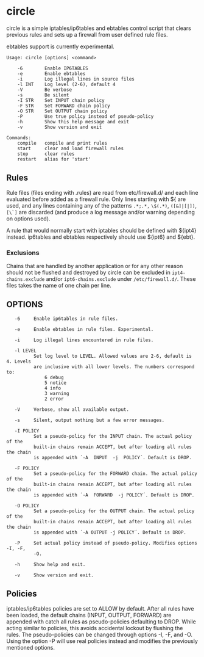 circle
============

circle is a simple iptables/ip6tables and ebtables control script that
clears previous rules and sets up a firewall from user defined rule files.

ebtables support is currently experimental.

```
Usage: circle [options] <command>

    -6        Enable IP6TABLES
    -e        Enable ebtables
    -i        Log illegal lines in source files
    -l INT    Log level (2-6), default 4
    -V        Be verbose
    -s        Be silent
    -I STR    Set INPUT chain policy
    -F STR    Set FORWARD chain policy
    -O STR    Set OUTPUT chain policy
    -P        Use true policy instead of pseudo-policy
    -h        Show this help message and exit
    -v        Show version and exit

Commands:
    compile   compile and print rules
    start     clear and load firewall rules
    stop      clear rules
    restart   alias for 'start'
```


Rules
-----

Rule files (files ending with .rules) are read from etc/firewall.d/ and each
line evaluated before added as a firewall rule. Only lines starting with ${ are
used, and any lines containing any of the patterns ```.*;.*,``` ```\$(.*)```,
```([&]|[|])```, ```[\`]``` are discarded (and produce a log message and/or
warning depending on options used).

A rule that would normally start with iptables should be defined with ${ipt4}
instead. ip6tables and ebtables respectively should use ${ipt6} and ${ebt}.


### Exclusions

Chains that are handled by another application or for any other reason should
not be flushed and destroyed by circle can be excluded in
```ipt4-chains.exclude``` and/or ```ipt6-chains.exclude``` under
```/etc/firewall.d/```. These files takes the name of one chain per line.


OPTIONS
-------

```
   -6     Enable ip6tables in rule files.

   -e     Enable ebtables in rule files. Experimental.

   -i     Log illegal lines encountered in rule files.

   -l LEVEL
          Set log level to LEVEL. Allowed values are 2-6, default is 4. Levels
          are inclusive with all lower levels. The numbers correspond to:
              6 debug
              5 notice
              4 info
              3 warning
              2 error

   -V     Verbose, show all available output.

   -s     Silent, output nothing but a few error messages.

   -I POLICY
          Set a pseudo-policy for the INPUT chain. The actual policy of the
          built-in chains remain ACCEPT, but after loading all rules the chain
          is appended with ´-A  INPUT  -j  POLICY´. Default is DROP.

   -F POLICY
          Set a pseudo-policy for the FORWARD chain. The actual policy of the
          built-in chains remain ACCEPT, but after loading all rules the chain
          is appended with ´-A  FORWARD  -j POLICY´. Default is DROP.

   -O POLICY
          Set a pseudo-policy for the OUTPUT chain. The actual policy of the
          built-in chains remain ACCEPT, but after loading all rules the chain
          is appended with ´-A OUTPUT -j POLICY´. Default is DROP.

   -P     Set actual policy instead of pseudo-policy. Modifies options -I, -F,
          -O.

   -h     Show help and exit.

   -v     Show version and exit.
```


Policies
--------
iptables/ip6tables policies are set to ALLOW by default. After all rules have
been loaded, the default chains (INPUT, OUTPUT, FORWARD) are appended with
catch all rules as pseudo-policies defaulting to DROP. While acting similar to
policies, this avoids accidental lockout by flushing the rules. The
pseudo-policies can be changed through options -I, -F, and -O. Using the option
-P will use real policies instead and modifies the previously mentioned options.
